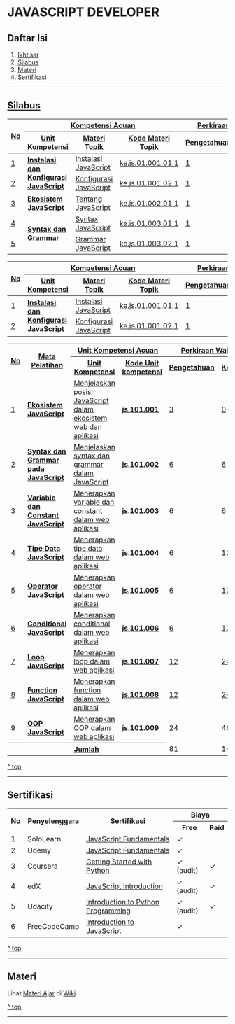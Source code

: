 <h1>JAVASCRIPT DEVELOPER</h1>

<h2 id="daftar-isi">Daftar Isi</h2>

<ol>
  <li><a href="#ikhtisar" title="Ikhtisar">Ikhtisar</li>
  <li><a href="#silabus" title="Silabus">Silabus</li>
  <li><a href="#materi" title="Materi">Materi</li>
  <li><a href="#sertifikasi" title="">Sertifikasi</li>
</ol>

<hr>

<h2 id="silabus">Silabus</h2>

<table>
<thead>
    <tr>
        <th rowspan="2" colspan="1">No</th>
        <th rowspan="1" colspan="3">Kompetensi Acuan</th>
        <th rowspan="1" colspan="3">Perkiraan Waktu Pelatihan (JP)</th>
    </tr>
    <tr>
        <th>Unit Kompetensi</th>
        <th>Materi Topik</th>
        <th>Kode Materi Topik</th>
        <th>Pengetahuan</th>
        <th>Keterampilan</th>
        <th>Jumlah</th>
    </tr>
</thead>
<tbody>
    <tr>
        <td>1</td>
        <td rowspan="2"><strong>Instalasi dan Konfigurasi JavaScript</strong></td>
        <td>Instalasi JavaScript</td>
        <td>ke.js.01.001.01.1</td>
        <td>1</td>
        <td>1</td>
        <td>2</td>
    </tr>
    <tr>
        <td>2</td>
        <td>Konfigurasi JavaScript</td>
        <td>ke.js.01.001.02.1</td>
        <td>1</td>
        <td>1</td>
        <td>2</td>
    </tr>
    <tr>
        <td>3</td>
        <td><strong>Ekosistem JavaScript</strong></td>
        <td>Tentang JavaScript</td>
        <td>ke.js.01.002.01.1</td>
        <td>1</td>
        <td>0</td>
        <td>1</td>
    </tr>
    <tr>
        <td>4</td>
        <td rowspan="2"><strong>Syntax dan Grammar</strong></td>
        <td>Syntax JavaScript</td>
        <td>ke.js.01.003.01.1</td>
        <td>1</td>
        <td>0</td>
        <td>1</td>
    </tr>
    <tr>
        <td>5</td>
        <td>Grammar JavaScript</td>
        <td>ke.js.01.003.02.1</td>
        <td>1</td>
        <td>0</td>
        <td>1</td>
    </tr>
</tbody>
</table>

<table>
<thead>
    <tr>
        <th rowspan="2" colspan="1">No</th>
        <th rowspan="1" colspan="3">Kompetensi Acuan</th>
        <th rowspan="1" colspan="3">Perkiraan Waktu Pelatihan (JP)</th>
    </tr>
    <tr>
        <th>Unit Kompetensi</th>
        <th>Materi Topik</th>
        <th>Kode Materi Topik</th>
        <th>Pengetahuan</th>
        <th>Keterampilan</th>
        <th>Jumlah</th>
    </tr>
</thead>
<tbody>
    <tr>
        <td>1</td>
        <td rowspan="2"><strong>Instalasi dan Konfigurasi JavaScript</strong></td>
        <td>Instalasi JavaScript</td>
        <td>ke.js.01.001.01.1</td>
        <td>1</td>
        <td>1</td>
        <td>2</td>
    </tr>
    <tr>
        <td>2</td>
        <td>Konfigurasi JavaScript</td>
        <td>ke.js.01.001.02.1</td>
        <td>1</td>
        <td>1</td>
        <td>2</td>
    </tr>
</tbody>
</table>

<table>
  <tr>
    <th rowspan="2">No</th>
    <th rowspan="2">Mata Pelatihan</th>
    <th colspan="2">Unit Kompetensi Acuan</th>
    <th colspan="3">Perkiraan Waktu Pelatihan (JP)</th>
  </tr>
  <tr>
    <th>Unit Kompetensi</th>
    <th>Kode Unit kompetensi</th>
    <th>Pengetahuan</th>
    <th>Keterampilan</th>
    <th>Jumlah</th>
  </tr>
  <tr>
    <td>1</td>
    <td><strong>Ekosistem JavaScript</strong></td>
    <td>Menjelaskan posisi JavaScript dalam ekosistem web dan aplikasi</td>
    <td><strong>js.101.001</strong></td>
    <td>3</td>
    <td>0</td>
    <td>3</td>
  </tr>
  <tr>
    <td>2</td>
    <td><strong>Syntax dan Grammar pada JavaScript</strong></td>
    <td>Menjelaskan syntax dan grammar dalam JavaScript</td>
    <td><strong>js.101.002</strong></td>
    <td>6</td>
    <td>6</td>
    <td>12</td>
  </tr>
  <tr>
    <td>3</td>
    <td><strong>Variable dan Constant JavaScript</strong></td>
    <td>Menerapkan variable dan constant dalam web aplikasi</td>
    <td><strong>js.101.003</strong></td>
    <td>6</td>
    <td>6</td>
    <td>12</td>
  </tr>
  <tr>
    <td>4</td>
    <td><strong>Tipe Data JavaScript</strong></td>
    <td>Menerapkan tipe data dalam web aplikasi</td>
    <td><strong>js.101.004</strong></td>
    <td>6</td>
    <td>12</td>
    <td>18</td>
  </tr>
  <tr>
    <td>5</td>
    <td><strong>Operator JavaScript</strong></td>
    <td>Menerapkan operator dalam web aplikasi</td>
    <td><strong>js.101.005</strong></td>
    <td>6</td>
    <td>12</td>
    <td>18</td>
  </tr>
  <tr>
    <td>6</td>
    <td><strong>Conditional JavaScript</strong></td>
    <td>Menerapkan conditional dalam web aplikasi</td>
    <td><strong>js.101.006</strong></td>
    <td>6</td>
    <td>12</td>
    <td>18</td>
  </tr>
  <tr>
    <td>7</td>
    <td><strong>Loop JavaScript</strong></td>
    <td>Menerapkan loop dalam web aplikasi</td>
    <td><strong>js.101.007</strong></td>
    <td>12</td>
    <td>24</td>
    <td>36</td>
  </tr>
  <tr>
    <td>8</td>
    <td><strong>Function JavaScript</strong></td>
    <td>Menerapkan function dalam web aplikasi</td>
    <td><strong>js.101.008</strong></td>
    <td>12</td>
    <td>24</td>
    <td>36</td>
  </tr>
  <tr>
    <td>9</td>
    <td><strong>OOP JavaScript</strong></td>
    <td>Menerapkan OOP dalam web aplikasi</td>
    <td><strong>js.101.009</strong></td>
    <td>24</td>
    <td>48</td>
    <td>72</td>
  </tr>
  <tr>
    <th colspan="4">Jumlah</th>
    <td>81</td>
    <td>144</td>
    <td>225</td>
  </tr>
</table>

<a href="#daftar-isi" title="^ top">^ top</a>

<hr>

<h2 id="sertifikasi">Sertifikasi</h2>
<table>
  <tr>
    <tr>
    <th rowspan="2">No</th>
    <th rowspan="2">Penyelenggara</th>
    <th rowspan="2">Sertifikasi</th>
    <th colspan="2">Biaya</th>
  </tr>
  <tr>
    <th>Free</th>
    <th>Paid</th>
  </tr>
  <tr>
    <td>1</td>
    <td>SoloLearn</td>
    <td><a href="https://www.sololearn.com/Course/JavaScript/" title="JavaScript Fundamentals">JavaScript Fundamentals</a></td>
    <td>✓</td>
    <td></td>
  </tr>
  <tr>
    <td>2</td>
    <td>Udemy</td>
    <td><a href="https://www.udemy.com/course/javascriptfundamentals/" title="JavaScript Fundamentals">JavaScript Fundamentals</a></td>
    <td>✓</td>
    <td></td>
  </tr>
  <tr>
    <td>3</td>
    <td>Coursera</td>
    <td><a href="https://www.coursera.org/learn/python" title="Interactivity with JavaScript">Getting Started with Python</a></td>
    <td>✓ (audit)</td>
    <td>✓</td>
  </tr>
  <tr>
    <td>4</td>
    <td>edX</td>
    <td><a href="https://www.edx.org/course/javascript-introduction">JavaScript Introduction</a></td>
    <td>✓ (audit)</td>
    <td>✓</td>
  </tr>
  <tr>
    <td>5</td>
    <td>Udacity</td>
    <td><a href="https://www.udacity.com/course/introduction-to-python--ud1110" title="Introduction to Python Programming">Introduction to Python Programming</a></td>
    <td>✓ (audit)</td>
    <td>✓</td>
  </tr>
  <tr>
    <td>6</td>
    <td>FreeCodeCamp</td>
    <td><a href="https://www.freecodecamp.org/learn/javascript-algorithms-and-data-structures/basic-javascript/" title="Introduction to JavaScript">Introduction to JavaScript</a></td>
    <td>✓</td>
    <td></td>
  </tr>
</table>

<a href="#daftar-isi" title="^ top">^ top</a>

<hr>

<h2 id="materi">Materi</h2>

Lihat [Materi Ajar](https://github.com/kollaacademy/kurikulum-js/wiki) di [Wiki](https://github.com/kollaacademy/kurikulum-js/wiki)

<a href="#daftar-isi" title="^ top">^ top</a>

<hr>
